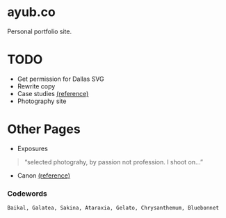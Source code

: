 ayub.co
=======

Personal portfolio site.

# TODO
- Get permission for Dallas SVG
- Rewrite copy
- Case studies [(reference)](http://braveux.com/work/stateofobesity)
- Photography site

# Other Pages

- Exposures

> “selected photograhy, by passion not profession. I shoot on…”

- Canon [(reference)](http://www.davidcole.me/#canon)

### Codewords
```
Baikal, Galatea, Sakina, Ataraxia, Gelato, Chrysanthemum, Bluebonnet
```